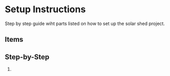# Setup Instructions
Step by step guide wiht parts listed on how to set up the solar shed project.
## Items


## Step-by-Step

1. 
